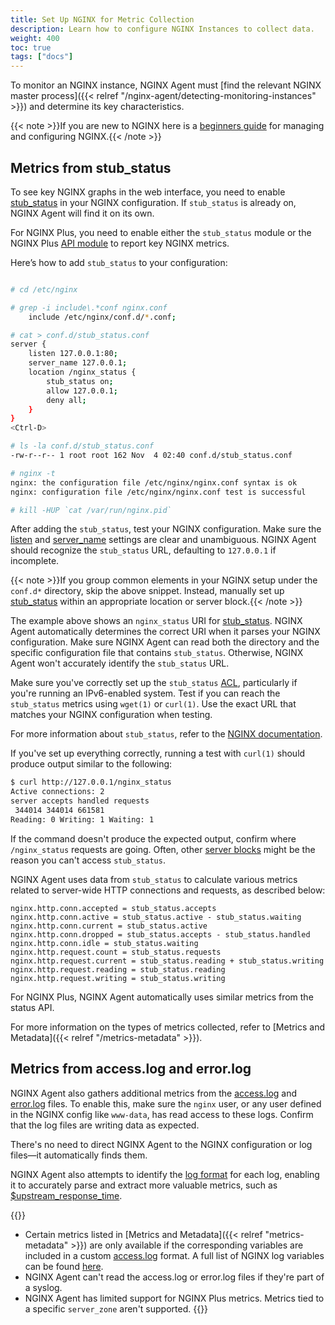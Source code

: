 ```yaml
---
title: Set Up NGINX for Metric Collection
description: Learn how to configure NGINX Instances to collect data.
weight: 400
toc: true
tags: ["docs"]
---
```


To monitor an NGINX instance, NGINX Agent must [find the relevant NGINX master process]({{< relref "/nginx-agent/detecting-monitoring-instances" >}}) and determine its key characteristics.

{{< note >}}If you are new to NGINX here is a [beginners guide](https://nginx.org/en/docs/beginners_guide.html) for managing and configuring NGINX.{{< /note >}}

## Metrics from stub_status

To see key NGINX graphs in the web interface, you need to enable [stub_status](http://nginx.org/en/docs/http/ngx_http_stub_status_module.html) in your NGINX configuration. If `stub_status` is already on, NGINX Agent will find it on its own.

For NGINX Plus, you need to enable either the `stub_status` module or the NGINX Plus [API module](http://nginx.org/en/docs/http/ngx_http_api_module.html) to report key NGINX metrics.

Here’s how to add `stub_status` to your configuration:

```bash

# cd /etc/nginx

# grep -i include\.*conf nginx.conf
    include /etc/nginx/conf.d/*.conf;

# cat > conf.d/stub_status.conf
server {
    listen 127.0.0.1:80;
    server_name 127.0.0.1;
    location /nginx_status {
        stub_status on;
        allow 127.0.0.1;
        deny all;
    }
}
<Ctrl-D>

# ls -la conf.d/stub_status.conf
-rw-r--r-- 1 root root 162 Nov  4 02:40 conf.d/stub_status.conf

# nginx -t
nginx: the configuration file /etc/nginx/nginx.conf syntax is ok
nginx: configuration file /etc/nginx/nginx.conf test is successful

# kill -HUP `cat /var/run/nginx.pid`
```

After adding the `stub_status`, test your NGINX configuration. Make sure the [listen](http://nginx.org/en/docs/http/ngx_http_core_module.html#listen) and [server_name](http://nginx.org/en/docs/http/ngx_http_core_module.html#server_name) settings are clear and unambiguous. NGINX Agent should recognize the `stub_status` URL, defaulting to `127.0.0.1` if incomplete.

{{< note >}}If you group common elements in your NGINX setup under the `conf.d*` directory, skip the above snippet. Instead, manually set up [stub_status](http://nginx.org/en/docs/http/ngx_http_stub_status_module.html) within an appropriate location or server block.{{< /note >}}

The example above shows an `nginx_status` URI for [stub_status](http://nginx.org/en/docs/http/ngx_http_stub_status_module.html). NGINX Agent automatically determines the correct URI when it parses your NGINX configuration. Make sure NGINX Agent can read both the directory and the specific configuration file that contains `stub_status`. Otherwise, NGINX Agent won't accurately identify the `stub_status` URL.

Make sure you've correctly set up the `stub_status` [ACL](http://nginx.org/en/docs/http/ngx_http_access_module.html), particularly if you're running an IPv6-enabled system. Test if you can reach the `stub_status` metrics using `wget(1)` or `curl(1)`. Use the exact URL that matches your NGINX configuration when testing.

For more information about `stub_status`, refer to the [NGINX documentation](http://nginx.org/en/docs/http/ngx_http_stub_status_module.html).

If you've set up everything correctly, running a test with `curl(1)` should produce output similar to the following:

```bash
$ curl http://127.0.0.1/nginx_status
Active connections: 2
server accepts handled requests
 344014 344014 661581
Reading: 0 Writing: 1 Waiting: 1
```

If the command doesn't produce the expected output, confirm where `/nginx_status` requests are going. Often, other [server blocks](http://nginx.org/en/docs/http/ngx_http_core_module.html#server) might be the reason you can't access `stub_status`.

NGINX Agent uses data from `stub_status` to calculate various metrics related to server-wide HTTP connections and requests, as described below:

```nginx  
nginx.http.conn.accepted = stub_status.accepts
nginx.http.conn.active = stub_status.active - stub_status.waiting
nginx.http.conn.current = stub_status.active
nginx.http.conn.dropped = stub_status.accepts - stub_status.handled
nginx.http.conn.idle = stub_status.waiting
nginx.http.request.count = stub_status.requests
nginx.http.request.current = stub_status.reading + stub_status.writing
nginx.http.request.reading = stub_status.reading
nginx.http.request.writing = stub_status.writing
```

For NGINX Plus, NGINX Agent automatically uses similar metrics from the status API.

For more information on the types of metrics collected, refer to [Metrics and Metadata]({{< relref "/metrics-metadata" >}}).

## Metrics from access.log and error.log

NGINX Agent also gathers additional metrics from the [access.log](http://nginx.org/en/docs/http/ngx_http_log_module.html) and [error.log](http://nginx.org/en/docs/ngx_core_module.html#error_log) files. To enable this, make sure the `nginx` user, or any user defined in the NGINX config like `www-data`, has read access to these logs. Confirm that the log files are writing data as expected.

There's no need to direct NGINX Agent to the NGINX configuration or log files—it automatically finds them.

NGINX Agent also attempts to identify the [log format](http://nginx.org/en/docs/http/ngx_http_log_module.html#log_format) for each log, enabling it to accurately parse and extract more valuable metrics, such as [$upstream_response_time](http://nginx.org/en/docs/http/ngx_http_upstream_module.html#var_upstream_response_time).

{{<note>}}
- Certain metrics listed in [Metrics and Metadata]({{< relref "metrics-metadata" >}}) are only available if the corresponding variables are included in a custom [access.log](http://nginx.org/en/docs/http/ngx_http_log_module.html) format. A full list of NGINX log variables can be found [here](http://nginx.org/en/docs/varindex.html).
- NGINX Agent can't read the access.log or error.log files if they're part of a syslog.
- NGINX Agent has limited support for NGINX Plus metrics. Metrics tied to a specific `server_zone` aren't supported.
{{</note>}}